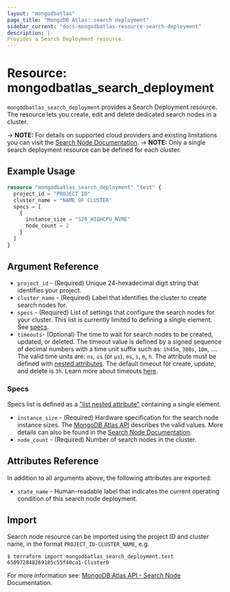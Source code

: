 ```yaml
---
layout: "mongodbatlas"
page_title: "MongoDB Atlas: search deployment"
sidebar_current: "docs-mongodbatlas-resource-search-deployment"
description: |-
Provides a Search Deployment resource.
---
```


# Resource: mongodbatlas_search_deployment

`mongodbatlas_search_deployment` provides a Search Deployment resource. The resource lets you create, edit and delete dedicated search nodes in a cluster.

-> **NOTE:** For details on supported cloud providers and existing limitations you can visit the [Search Node Documentation](https://www.mongodb.com/docs/atlas/cluster-config/multi-cloud-distribution/#search-nodes-for-workload-isolation).
-> **NOTE:** Only a single search deployment resource can be defined for each cluster.


## Example Usage

```terraform
resource "mongodbatlas_search_deployment" "test" {
  project_id = "PROJECT ID"
  cluster_name = "NAME OF CLUSTER"
  specs = [
    {
      instance_size = "S20_HIGHCPU_NVME"
      node_count = 2
    }
  ]
}
```

## Argument Reference

* `project_id` - (Required) Unique 24-hexadecimal digit string that identifies your project.
* `cluster_name` - (Required) Label that identifies the cluster to create search nodes for.
* `specs` - (Required) List of settings that configure the search nodes for your cluster. This list is currently limited to defining a single element. See [specs](#specs).
* `timeouts`- (Optional) The time to wait for search nodes to be created, updated, or deleted. The timeout value is defined by a signed sequence of decimal numbers with a time unit suffix such as: `1h45m`, `300s`, `10m`, .... The valid time units are:  `ns`, `us` (or `µs`), `ms`, `s`, `m`, `h`. The attribute must be defined with [nested attributes](https://developer.hashicorp.com/terraform/plugin/framework/resources/timeouts#attribute). The default timeout for create, update, and delete is `3h`. Learn more about timeouts [here](https://developer.hashicorp.com/terraform/plugin/framework/resources/timeouts).

### Specs

Specs list is defined as a ["list nested attribute"](https://developer.hashicorp.com/terraform/plugin/framework/handling-data/attributes/list-nested) containing a single element.

* `instance_size` - (Required) Hardware specification for the search node instance sizes. The [MongoDB Atlas API](https://www.mongodb.com/docs/atlas/reference/api-resources-spec/#tag/Atlas-Search/operation/createAtlasSearchDeployment) describes the valid values. More details can also be found in the [Search Node Documentation](https://www.mongodb.com/docs/atlas/cluster-config/multi-cloud-distribution/#search-tier).
* `node_count` - (Required) Number of search nodes in the cluster.

## Attributes Reference

In addition to all arguments above, the following attributes are exported:

* `state_name` - Human-readable label that indicates the current operating condition of this search node deployment.

## Import

Search node resource can be imported using the project ID and cluster name, in the format `PROJECT_ID-CLUSTER_NAME`, e.g.

```
$ terraform import mongodbatlas_search_deployment.test 650972848269185c55f40ca1-Cluster0
```

For more information see: [MongoDB Atlas API - Search Node](https://www.mongodb.com/docs/atlas/reference/api-resources-spec/#tag/Atlas-Search/operation/createAtlasSearchDeployment) Documentation.
